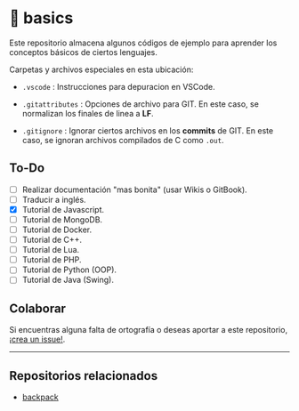 # 📐 basics

Este repositorio almacena algunos códigos de ejemplo para aprender los conceptos básicos de ciertos lenguajes.

Carpetas y archivos especiales en esta ubicación:

* `.vscode` : Instrucciones para depuracion en VSCode.

* `.gitattributes` : Opciones de archivo para GIT. En este caso, se normalizan los finales de linea a **LF**.

* `.gitignore` : Ignorar ciertos archivos en los **commits** de GIT. En este caso, se ignoran archivos compilados de C como `.out`.


## To-Do

- [ ] Realizar documentación "mas bonita" (usar Wikis o GitBook).
- [ ] Traducir a inglés.
- [x] Tutorial de Javascript.
- [ ] Tutorial de MongoDB.
- [ ] Tutorial de Docker.
- [ ] Tutorial de C++.
- [ ] Tutorial de Lua.
- [ ] Tutorial de PHP.
- [ ] Tutorial de Python (OOP).
- [ ] Tutorial de Java (Swing).

## Colaborar

Si encuentras alguna falta de ortografía o deseas aportar a este repositorio, [¡crea un issue!](https://github.com/moxwel/basics/issues/new).

---

## Repositorios relacionados

- [backpack](https://github.com/moxwel/backpack)
